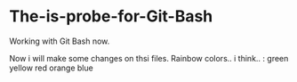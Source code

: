 # The-is-probe-for-Git-Bash
Working with Git Bash now.

Now i will make some changes on thsi files.
Rainbow colors.. i think.. :
green
yellow
red
orange
blue

